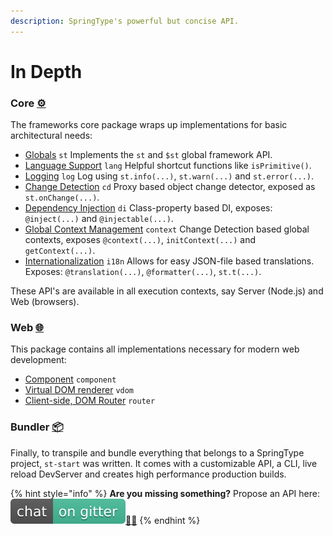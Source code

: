 ```yaml
---
description: SpringType's powerful but concise API.
---
```


# In Depth

### [️](https://emojipedia.org/gear/)Core [⚙](https://emojipedia.org/gear/)

The frameworks core package wraps up implementations for basic architectural needs:

* [Globals](https://github.com/springtype-org/springtype/tree/master-v2/src/core/st) `st` Implements the `st` and `$st` global framework API.
* [Language Support](https://github.com/springtype-org/springtype/tree/master-v2/src/core/lang) `lang` Helpful shortcut functions like `isPrimitive()`.
* [Logging](https://github.com/springtype-org/springtype/tree/master-v2/src/core/log) `log` Log using `st.info(...)`, `st.warn(...)` and `st.error(...)`.
* [Change Detection](https://github.com/springtype-org/springtype/tree/master-v2/src/core/cd) `cd` Proxy based object change detector, exposed as `st.onChange(...)`. 
* [Dependency Injection](https://github.com/springtype-org/springtype/tree/master-v2/src/core/di) `di` Class-property based DI, exposes: `@inject(...)` and `@injectable(...)`. 
* [Global Context Management](https://github.com/springtype-org/springtype/tree/master-v2/src/core/context) `context` Change Detection based global contexts, exposes `@context(...)`, `initContext(...)` and `getContext(...)`. 
* [Internationalization](https://github.com/springtype-org/springtype/tree/master-v2/src/core/i18n) `i18n` Allows for easy JSON-file based translations. Exposes: `@translation(...)`, `@formatter(...)`, `st.t(...)`. 

These API's are available in all execution contexts, say Server \(Node.js\) and Web \(browsers\).

### Web [🌐](https://emojipedia.org/globe-with-meridians/)

This package contains all implementations necessary for modern web development:

* [Component](https://github.com/springtype-org/springtype/tree/master-v2/src/web/component) `component`
* [Virtual DOM renderer](https://github.com/springtype-org/springtype/tree/master-v2/src/web/vdom)   `vdom`
* [Client-side, DOM Router](https://github.com/springtype-org/springtype/tree/master-v2/src/web/router) `router`

### Bundler [📦](https://emojipedia.org/package/)

Finally, to transpile and bundle everything that belongs to a SpringType project, `st-start` was written. It comes with a customizable API, a CLI, live reload DevServer and creates high performance production builds.

{% hint style="info" %}
**Are you missing something?** Propose an API here: [![](../.gitbook/assets/gitter.svg)](https://gitter.im/springtype-official/springtype?utm_source=badge&utm_medium=badge&utm_campaign=pr-badge)[💬](https://emojipedia.org/speech-balloon/)[🤓](https://emojipedia.org/nerd-face/)
{% endhint %}

